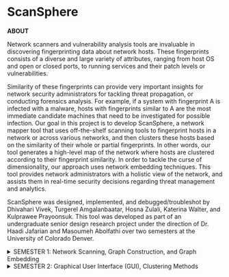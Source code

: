 # ScanSphere
**ABOUT**

Network scanners and vulnerability analysis tools are invaluable in discovering fingerprinting data about network hosts. These fingerprints consists of a diverse and large variety of attributes, ranging from host OS and open or closed ports, to running services and their patch levels or vulnerabilities.

Similarity of these fingerprints can provide very important insights for network security administrators for tackling threat propagation, or conducting forensics analysis. For example, if a system with fingerprint A is infected with a malware, hosts with fingerprints similar to A are the most immediate candidate machines that need to be investigated for possible infection. Our goal in this project is to develop ScanSphere, a network mapper tool that uses off-the-shelf scanning tools to fingerprint hosts in a network or across various networks, and then clusters these hosts based on the similarity of their whole or partial fingerprints. In other words, our tool generates a high-level map of the network where hosts are clustered according to their fingerprint similarity. In order to tackle the curse of dimensionality, our approach uses network embedding techniques. This tool provides network administrators with a holistic view of the network, and assists them in real-time security decisions regarding threat management and analytics.

ScanSphere was designed, implemented, and debugged/troubleshot by Dhivahari Vivek, Turgerel Amgalanbaatar, Hosna Zulali, Katerina Walter, and Kulprawee Prayoonsuk. This tool was developed as part of an undergraduate senior design research project under the direction of Dr. Haadi Jafarian and Masoumeh Abolfathi over two semesters at the University of Colorado Denver.

<details>
  <summary>SEMESTER 1: Network Scanning, Graph Construction, and Graph Embedding</summary> 

#### Part 1 - Nmap Network Scan
The tool gives the user three scanning options: scan a single IP address, scan a range of IP addresses, or scan several specific IP addresses. It uses Nmap (more specifically, the *python-nmap* library that helps in using the Nmap port scanner) and then prepares the raw nmap data for database transfer.

#### Part 2 - Database Collection, Graph Node/Edge Generation
The tool transfers the raw Nmap data collected in Part 1 to a MongoDB server which will store the scanned network's data. The data is then sorted into nodes (hosts and attributes) and edges (relationships between hosts and attributes) for graph construction in Part 3. See the Graph Construction document to understand this process in further detail.

#### Part 3 - Graph Construction
The nodes and edges generated in Part 2 will be used to construct a directed, weighted graph (using Python's *NetworkX* library). 

#### Part 4 - Graph Embedding Methods (GEM)
The tool will then execute the Structured Deep Network Embedding (SDNE) and node2vec graph embedding techniques (using the *GEM* library).

</details>

<details>
  <summary>SEMESTER 2: Graphical User Interface (GUI), Clustering Methods</summary>

</details>
